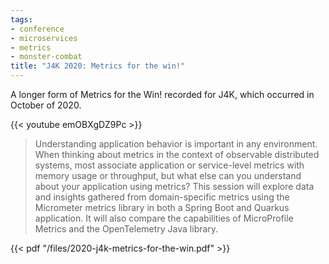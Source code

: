 ```yaml
---
tags:
- conference
- microservices
- metrics
- monster-combat
title: "J4K 2020: Metrics for the win!"
---
```


A longer form of Metrics for the Win! recorded for J4K, which occurred in
October of 2020.

{{< youtube emOBXgDZ9Pc >}}

<!--more-->

> Understanding application behavior is important in any environment. When thinking about metrics in the context of observable distributed systems, most associate application or service-level metrics with memory usage or throughput, but what else can you understand about your application using metrics? This session will explore data and insights gathered from domain-specific metrics using the Micrometer metrics library in both a Spring Boot and Quarkus application. It will also compare the capabilities of MicroProfile Metrics and the OpenTelemetry Java library.

{{< pdf "/files/2020-j4k-metrics-for-the-win.pdf" >}}